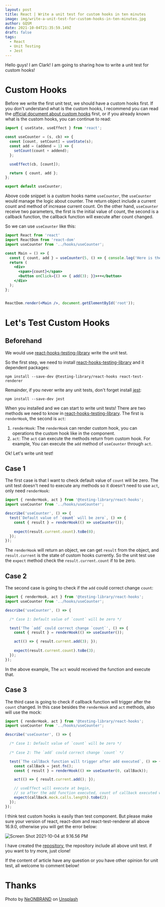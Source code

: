 ```yaml
---
layout: post
title: React | Write a unit test for custom hooks in ten minutes
image: img/write-a-unit-test-for-custom-hooks-in-ten-minutes.jpg
author: GQSM
date: 2021-10-04T21:35:59.149Z
draft: false
tags: 
  - React
  - Unit Testing
  - Jest
---
```


Hello guys! I am Clark! I am going to sharing how to write a unit test for custom hooks!

# Custom Hooks

Before we write the first unit test, we should have a custom hooks first. If you don't understand what is the custom hooks, I recommend you can read the [official document about custom hooks](https://reactjs.org/docs/hooks-custom.html) first, or if you already known what is the custom hooks, you can continue to read:

```jsx
import { useState, useEffect } from 'react';

const useCounter = (s, cb) => {
  const [count, setCount] = useState(s);
  const add = (addend = 1) => {
    setCount(count + addend);
  };

  useEffect(cb, [count]);

  return { count, add };
};

export default useCounter;
```

Above code snippet is a custom hooks name `useCounter`, the `useCounter` would manage the logic about counter. The return object include a current count and method of increase current count. On the other hand, `useCounter` receive two parameters, the first is the initial value of count, the second is a callback function, the callback function will execute after count changed.

So we can use `useCounter` like this:
```jsx
import React from 'react'
import ReactDom from 'react-dom'
import useCounter from '../hooks/useCounter';

const Main = () => {
  const { count, add } = useCounter(5, () => { console.log('Here is the callBack') });
  return (
    <div>
      <span>{count}</span>
      <button onClick={() => { add(3); }}>++</button>
    </div>
  );
};


ReactDom.render(<Main />, document.getElementById('root'));
```

# Let's Test Custom Hooks

## Beforehand

We would use [react-hooks-testing-library](https://github.com/testing-library/react-hooks-testing-library) write the unit test.

So the first step, we need to install [react-hooks-testing-library](https://github.com/testing-library/react-hooks-testing-library) and it dependent packages:
```
npm install --save-dev @testing-library/react-hooks react-test-renderer
```

Remainder, if you never write any unit tests, don't forget install [jest](https://jestjs.io/):
```
npm install --save-dev jest
```

When you installed and we can start to write unit tests! There are two methods we need to know in [react-hooks-testing-library](https://github.com/testing-library/react-hooks-testing-library). The first is `renderHook`, the second is `act`:

1. `renderHook`: The `renderHook` can render custom hook, you can operations the custom hook like in the component.
2. `act`: The `act` can execute the methods return from custom hook. For example, You can execute the `add` method of `useCounter` through `act`.

Ok! Let's write unit test!

## Case 1
The first case is that I want to check default value of `count` will be zero. The unit test doesn't need to execute any methods so it doesn't need to use `act`, only need `renderHook`:

```jsx
import { renderHook, act } from '@testing-library/react-hooks';
import useCounter from '../hooks/useCounter';

describe('useCounter', () => {
  test(`Default value of `count` will be zero`, () => {
    const { result } = renderHook(() => useCounter());
  
    expect(result.current.count).toBe(0);
  });
});
```

The `renderHook` will return an object, we can get `result` from the object, and `result.current` is the state of custom hooks currently. So the unit test use the `expect` method check the `result.current.count` if to be zero.

## Case 2
The second case is going to check if the `add` could correct change `count`:

```jsx
import { renderHook, act } from '@testing-library/react-hooks';
import useCounter from '../hooks/useCounter';

describe('useCounter', () => {

  /* Case 1: Default value of `count` will be zero */

  test('The `add` could correct change `count`', () => {
    const { result } = renderHook(() => useCounter());

    act(() => { result.current.add(3); });
  
    expect(result.current.count).toBe(3);
  });
});
```

In the above example, The `act` would received the function and execute that.

## Case 3
The third case is going to check if callback function will trigger after the `count` changed. In this case besides the `renderHook` and `act` methods, also will use the mock:

```jsx
import { renderHook, act } from '@testing-library/react-hooks';
import useCounter from '../hooks/useCounter';

describe('useCounter', () => {

  /* Case 1: Default value of `count` will be zero */
  
  /* Case 2: The `add` could correct change `count` */

  test(`The callBack function will trigger after add executed`, () => {
    const callBack = jest.fn();
    const { result } = renderHook(() => useCounter(0, callBack));

    act(() => { result.current.add(); });

    // useEffect will execute at begin,
    // so after the add function executed, count of callback executed will become to two times.
    expect(callBack.mock.calls.length).toBe(2);
  });
});
```

I think test custom hooks is easily than test component. But please make sure your version of react, react-dom and react-test-renderer all above 16.9.0, otherwise you will get the error below:

![Screen Shot 2021-10-04 at 9.16.56 PM](https://dev-to-uploads.s3.amazonaws.com/uploads/articles/39gh1iz6awdkor4xflxt.png)

I have created the [repository](https://github.com/ms314006/react-hooks-testing), the repository include all above unit test. if you want to try more, just clone!

If the content of article have any question or you have other opinion for unit test, all welcome to comment below!

# Thanks

<span>Photo by <a href="https://unsplash.com/@neonbrand?utm_source=unsplash&utm_medium=referral&utm_content=creditCopyText">NeONBRAND</a> on <a href="https://unsplash.com/s/photos/write?utm_source=unsplash&utm_medium=referral&utm_content=creditCopyText">Unsplash</a></span>